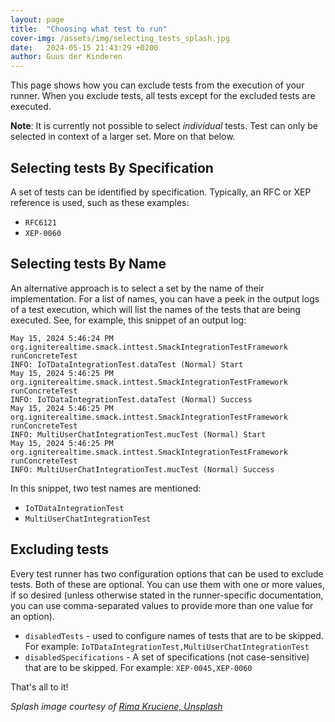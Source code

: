 ```yaml
---
layout: page
title:  "Choosing what test to run"
cover-img: /assets/img/selecting_tests_splash.jpg
date:   2024-05-15 21:43:29 +0200
author: Guus der Kinderen
---
```


This page shows how you can exclude tests from the execution of your runner. When you exclude tests, all tests except
for the excluded tests are executed.

**Note**: It is currently not possible to select _individual_ tests. Test can only be selected in context of a larger set.
More on that below.

## Selecting tests By Specification

A set of tests can be identified by specification. Typically, an RFC or XEP reference is used, such as these examples:
- `RFC6121`
- `XEP-0060`

## Selecting tests By Name

An alternative approach is to select a set by the name of their implementation. For a list of names, you can have a peek
in the output logs of a test execution, which will list the names of the tests that are being executed. See, for
example, this snippet of an output log:

```
May 15, 2024 5:46:24 PM org.igniterealtime.smack.inttest.SmackIntegrationTestFramework runConcreteTest
INFO: IoTDataIntegrationTest.dataTest (Normal) Start
May 15, 2024 5:46:25 PM org.igniterealtime.smack.inttest.SmackIntegrationTestFramework runConcreteTest
INFO: IoTDataIntegrationTest.dataTest (Normal) Success
May 15, 2024 5:46:25 PM org.igniterealtime.smack.inttest.SmackIntegrationTestFramework runConcreteTest
INFO: MultiUserChatIntegrationTest.mucTest (Normal) Start
May 15, 2024 5:46:25 PM org.igniterealtime.smack.inttest.SmackIntegrationTestFramework runConcreteTest
INFO: MultiUserChatIntegrationTest.mucTest (Normal) Success
```

In this snippet, two test names are mentioned:
- `IoTDataIntegrationTest` 
- `MultiUserChatIntegrationTest`

## Excluding tests

Every test runner has two configuration options that can be used to exclude tests. Both of these are optional. You can
use them with one or more values, if so desired (unless otherwise stated in the runner-specific documentation, you can
use comma-separated values to provide more than one value for an option).

- `disabledTests` - used to configure names of tests that are to be skipped. For example: `IoTDataIntegrationTest,MultiUserChatIntegrationTest`
- `disabledSpecifications` - A set of specifications (not case-sensitive) that are to be skipped. For example: `XEP-0045,XEP-0060`

That's all to it!

_Splash image courtesy of [Rima Kruciene, Unsplash](https://unsplash.com/photos/black-and-white-audio-controller-close-up-photo-gpKe3hmIawg?utm_content=creditCopyText&utm_medium=referral&utm_source=unsplash)_
